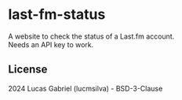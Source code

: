 # last-fm-status
A website to check the status of a Last.fm account.\
Needs an API key to work.

## License
2024 Lucas Gabriel (lucmsilva) - BSD-3-Clause